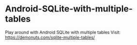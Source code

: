 # Android-SQLite-with-multiple-tables
Play around with Android SQLite with multiple tables Visit: https://demonuts.com/sqlite-multiple-tables/
